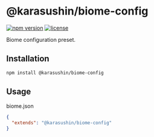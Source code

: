 # @karasushin/biome-config

[![npm version](https://img.shields.io/npm/v/@karasushin/biome-config.svg)](https://www.npmjs.com/package/@karasushin/biome-config)
[![license](https://img.shields.io/npm/l/@karasushin/biome-config.svg)](https://github.com/KarasuShin/biome-config/blob/master/LICENSE)

Biome configuration preset.

## Installation

```bash
npm install @karasushin/biome-config
```

## Usage

biome.json

```json
{
  "extends": "@karasushin/biome-config"
}
```
